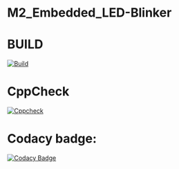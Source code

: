 # M2_Embedded_LED-Blinker

# BUILD
[![Build](https://github.com/lokesh4309/M2_Embedded_LED-Blinker/actions/workflows/compile.yml/badge.svg)](https://github.com/lokesh4309/M2_Embedded_LED-Blinker/actions/workflows/compile.yml)

# CppCheck
[![Cppcheck](https://github.com/lokesh4309/M2_Embedded_LED-Blinker/actions/workflows/cppcheck.yml/badge.svg)](https://github.com/lokesh4309/M2_Embedded_LED-Blinker/actions/workflows/cppcheck.yml)

# Codacy badge:
[![Codacy Badge](https://app.codacy.com/project/badge/Grade/1d41ba86c37740cc8a1eb87775ba3979)](https://www.codacy.com/gh/lokesh4309/M2_Embedded_LED-Blinker/dashboard?utm_source=github.com&amp;utm_medium=referral&amp;utm_content=lokesh4309/M2_Embedded_LED-Blinker&amp;utm_campaign=Badge_Grade)
